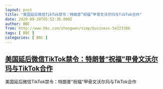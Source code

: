 ```yaml
---
layout: post
title: "美国延后微信TikTok禁令：特朗普“祝福”甲骨文沃尔玛与TikTok合作"
date: 2020-09-20T05:52:36.000Z
author: BBC
from: http://www.bbc.com/zhongwen/simp/business-54223386
tags: [ BBC ]
categories: [ BBC ]
---
```

<!--1600581156000-->
[美国延后微信TikTok禁令：特朗普“祝福”甲骨文沃尔玛与TikTok合作](http://www.bbc.com/zhongwen/simp/business-54223386)
------

<div>
美国延后微信TikTok禁令：特朗普“祝福”甲骨文沃尔玛与TikTok合作
</div>
